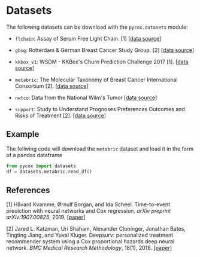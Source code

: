 # Datasets

The following datasets can be download with the `pycox.datasets` module:

- `flchain`: Assay of Serum Free Light Chain. \[1\] \[[data source](https://github.com/vincentarelbundock/Rdatasets)\]
  
- `gbsg`: Rotterdam & German Breast Cancer Study Group. \[2\] \[[data source](https://github.com/jaredleekatzman/DeepSurv/tree/master/experiments/data)\]

- `kkbox_v1`: WSDM - KKBox's Churn Prediction Challenge 2017 \[1\]. \[[data source](https://www.kaggle.com/c/kkbox-churn-prediction-challenge/data)\]

- `metabric`: The Molecular Taxonomy of Breast Cancer International Consortium \[2\]. \[[data source](https://github.com/jaredleekatzman/DeepSurv/tree/master/experiments/data)\]

- `nwtco`: Data from the National Wilm's Tumor \[[data source](https://github.com/vincentarelbundock/Rdatasets)\]

- `support`: Study to Understand Prognoses Preferences Outcomes and Risks of Treatment \[2\]. \[[data source](https://github.com/jaredleekatzman/DeepSurv/tree/master/experiments/data)\]


## Example
The follwing code will download the `metabric` dataset and load it in the form of a pandas dataframe

```python
from pycox import datasets
df = datasets.metabric.read_df()
```
## References 

  \[1\] Håvard Kvamme, Ørnulf Borgan, and Ida Scheel. Time-to-event prediction with neural networks and Cox regression. *arXiv preprint arXiv:1907.00825*, 2019. \[[paper](https://arxiv.org/abs/1907.00825)\]

  \[2\] Jared L. Katzman, Uri Shaham, Alexander Cloninger, Jonathan Bates, Tingting Jiang, and Yuval Kluger. Deepsurv: personalized treatment recommender system using a Cox proportional hazards deep neural network. *BMC Medical Research Methodology*, 18(1), 2018. \[[paper](https://bmcmedresmethodol.biomedcentral.com/articles/10.1186/s12874-018-0482-1)\]
